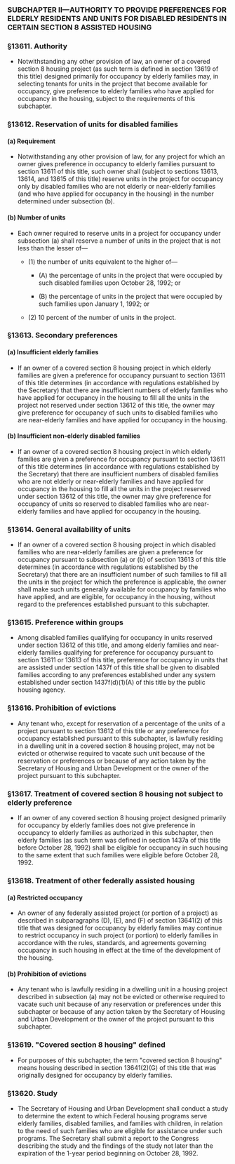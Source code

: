 ### SUBCHAPTER II—AUTHORITY TO PROVIDE PREFERENCES FOR ELDERLY RESIDENTS AND UNITS FOR DISABLED RESIDENTS IN CERTAIN SECTION 8 ASSISTED HOUSING

### §13611. Authority
* Notwithstanding any other provision of law, an owner of a covered section 8 housing project (as such term is defined in section 13619 of this title) designed primarily for occupancy by elderly families may, in selecting tenants for units in the project that become available for occupancy, give preference to elderly families who have applied for occupancy in the housing, subject to the requirements of this subchapter.

### §13612. Reservation of units for disabled families
#### (a) Requirement
* Notwithstanding any other provision of law, for any project for which an owner gives preference in occupancy to elderly families pursuant to section 13611 of this title, such owner shall (subject to sections 13613, 13614, and 13615 of this title) reserve units in the project for occupancy only by disabled families who are not elderly or near-elderly families (and who have applied for occupancy in the housing) in the number determined under subsection (b).

#### (b) Number of units
* Each owner required to reserve units in a project for occupancy under subsection (a) shall reserve a number of units in the project that is not less than the lesser of—

  * (1) the number of units equivalent to the higher of—

    * (A) the percentage of units in the project that were occupied by such disabled families upon October 28, 1992; or

    * (B) the percentage of units in the project that were occupied by such families upon January 1, 1992; or


  * (2) 10 percent of the number of units in the project.

### §13613. Secondary preferences
#### (a) Insufficient elderly families
* If an owner of a covered section 8 housing project in which elderly families are given a preference for occupancy pursuant to section 13611 of this title determines (in accordance with regulations established by the Secretary) that there are insufficient numbers of elderly families who have applied for occupancy in the housing to fill all the units in the project not reserved under section 13612 of this title, the owner may give preference for occupancy of such units to disabled families who are near-elderly families and have applied for occupancy in the housing.

#### (b) Insufficient non-elderly disabled families
* If an owner of a covered section 8 housing project in which elderly families are given a preference for occupancy pursuant to section 13611 of this title determines (in accordance with regulations established by the Secretary) that there are insufficient numbers of disabled families who are not elderly or near-elderly families and have applied for occupancy in the housing to fill all the units in the project reserved under section 13612 of this title, the owner may give preference for occupancy of units so reserved to disabled families who are near-elderly families and have applied for occupancy in the housing.

### §13614. General availability of units
* If an owner of a covered section 8 housing project in which disabled families who are near-elderly families are given a preference for occupancy pursuant to subsection (a) or (b) of section 13613 of this title determines (in accordance with regulations established by the Secretary) that there are an insufficient number of such families to fill all the units in the project for which the preference is applicable, the owner shall make such units generally available for occupancy by families who have applied, and are eligible, for occupancy in the housing, without regard to the preferences established pursuant to this subchapter.

### §13615. Preference within groups
* Among disabled families qualifying for occupancy in units reserved under section 13612 of this title, and among elderly families and near-elderly families qualifying for preference for occupancy pursuant to section 13611 or 13613 of this title, preference for occupancy in units that are assisted under section 1437f of this title shall be given to disabled families according to any preferences established under any system established under section 1437f(d)(1)(A) of this title by the public housing agency.

### §13616. Prohibition of evictions
* Any tenant who, except for reservation of a percentage of the units of a project pursuant to section 13612 of this title or any preference for occupancy established pursuant to this subchapter, is lawfully residing in a dwelling unit in a covered section 8 housing project, may not be evicted or otherwise required to vacate such unit because of the reservation or preferences or because of any action taken by the Secretary of Housing and Urban Development or the owner of the project pursuant to this subchapter.

### §13617. Treatment of covered section 8 housing not subject to elderly preference
* If an owner of any covered section 8 housing project designed primarily for occupancy by elderly families does not give preference in occupancy to elderly families as authorized in this subchapter, then elderly families (as such term was defined in section 1437a of this title before October 28, 1992) shall be eligible for occupancy in such housing to the same extent that such families were eligible before October 28, 1992.

### §13618. Treatment of other federally assisted housing
#### (a) Restricted occupancy
* An owner of any federally assisted project (or portion of a project) as described in subparagraphs (D), (E), and (F) of section 13641(2) of this title that was designed for occupancy by elderly families may continue to restrict occupancy in such project (or portion) to elderly families in accordance with the rules, standards, and agreements governing occupancy in such housing in effect at the time of the development of the housing.

#### (b) Prohibition of evictions
* Any tenant who is lawfully residing in a dwelling unit in a housing project described in subsection (a) may not be evicted or otherwise required to vacate such unit because of any reservation or preferences under this subchapter or because of any action taken by the Secretary of Housing and Urban Development or the owner of the project pursuant to this subchapter.

### §13619. "Covered section 8 housing" defined
* For purposes of this subchapter, the term "covered section 8 housing" means housing described in section 13641(2)(G) of this title that was originally designed for occupancy by elderly families.

### §13620. Study
* The Secretary of Housing and Urban Development shall conduct a study to determine the extent to which Federal housing programs serve elderly families, disabled families, and families with children, in relation to the need of such families who are eligible for assistance under such programs. The Secretary shall submit a report to the Congress describing the study and the findings of the study not later than the expiration of the 1-year period beginning on October 28, 1992.